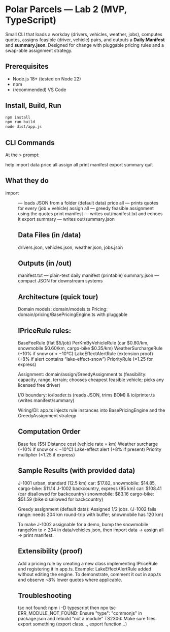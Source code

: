 # Polar Parcels — Lab 2 (MVP, TypeScript)

Small CLI that loads a workday (drivers, vehicles, weather, jobs), computes quotes, assigns feasible (driver, vehicle) pairs, and outputs a **Daily Manifest** and **summary.json**. Designed for change with pluggable pricing rules and a swap-able assignment strategy.

## Prerequisites
- Node.js 18+ (tested on Node 22)
- npm
- (recommended) VS Code

## Install, Build, Run
```bash
npm install
npm run build
node dist/app.js
```

## CLI Commands
At the > prompt:

help
import data
price all
assign all
print manifest
export summary
quit

## What they do
import <dir> — loads JSON from a folder (default data)
price all — prints quotes for every (job × vehicle)
assign all — greedy feasible assignment using the quotes
print manifest — writes out/manifest.txt and echoes it
export summary — writes out/summary.json

## Data Files (in /data)
drivers.json, vehicles.json, weather.json, jobs.json

## Outputs (in /out)
manifest.txt — plain-text daily manifest (printable)
summary.json — compact JSON for downstream systems

## Architecture (quick tour)
Domain models: domain/models.ts
Pricing: domain/pricing/BasePricingEngine.ts with pluggable 

## IPriceRule rules:
BaseFeeRule (flat $5/job)
PerKmByVehicleRule (car $0.80/km, snowmobile $0.60/km, cargo-bike $0.35/km)
WeatherSurchargeRule (+10% if snow or < −10°C)
LakeEffectAlertRule (extension proof) (+8% if alert contains “lake-effect-snow”)
PriorityRule (×1.25 for express)

Assignment: domain/assign/GreedyAssignment.ts (feasibility: capacity, range, terrain; chooses cheapest feasible vehicle; picks any licensed free driver)

I/O boundary: io/loader.ts (reads JSON, trims BOM) & io/printer.ts (writes manifest/summary)

Wiring/DI: app.ts injects rule instances into BasePricingEngine and the GreedyAssignment strategy

## Computation Order
Base fee ($5)
Distance cost (vehicle rate × km)
Weather surcharge (+10% if snow or < −10°C)
Lake-effect alert (+8% if present)
Priority multiplier (×1.25 if express)

## Sample Results (with provided data)
J-1001 urban, standard (12.5 km)
car: $17.82, snowmobile: $14.85, cargo-bike: $11.14
J-1002 backcountry, express (85 km)
car: $108.41 (car disallowed for backcountry)
snowmobile: $83.16
cargo-bike: $51.59 (bike disallowed for backcountry)

Greedy assignment (default data): Assigned 1/2 jobs. (J-1002 fails range: needs 204 km round-trip with buffer; snowmobile has 120 km)

To make J-1002 assignable for a demo, bump the snowmobile rangeKm to ≥ 204 in data/vehicles.json, then import data → assign all → print manifest.

## Extensibility (proof)
Add a pricing rule by creating a new class implementing IPriceRule and registering it in app.ts. Example: LakeEffectAlertRule added without editing the engine. To demonstrate, comment it out in app.ts and observe ~8% lower quotes where applicable.

## Troubleshooting
tsc not found: npm i -D typescript then npx tsc
ERR_MODULE_NOT_FOUND: Ensure "type": "commonjs" in package.json and rebuild
“not a module” TS2306: Make sure files export something (export class…, export function…)
